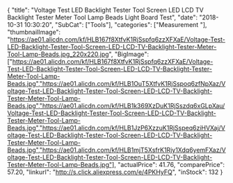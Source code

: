 {
	"title": "Voltage Test LED Backlight Tester Tool Screen LED LCD TV Backlight Tester Meter Tool Lamp Beads Light Board Test",
	"date": "2018-10-31 10:30:20",
	"SubCat": ["Tools"],
	"categories": ["Measurement "],
	"thumbnailImage": "https://ae01.alicdn.com/kf/HLB167f8XtfvK1RjSspfq6zzXFXaE/Voltage-Test-LED-Backlight-Tester-Tool-Screen-LED-LCD-TV-Backlight-Tester-Meter-Tool-Lamp-Beads.jpg_220x220.jpg",
	"BigImage": ["https://ae01.alicdn.com/kf/HLB167f8XtfvK1RjSspfq6zzXFXaE/Voltage-Test-LED-Backlight-Tester-Tool-Screen-LED-LCD-TV-Backlight-Tester-Meter-Tool-Lamp-Beads.jpg","https://ae01.alicdn.com/kf/HLB1OuT5XtfvK1RjSspoq6zfNpXaz/Voltage-Test-LED-Backlight-Tester-Tool-Screen-LED-LCD-TV-Backlight-Tester-Meter-Tool-Lamp-Beads.jpg","https://ae01.alicdn.com/kf/HLB1k369XzDuK1RjSszdq6xGLpXau/Voltage-Test-LED-Backlight-Tester-Tool-Screen-LED-LCD-TV-Backlight-Tester-Meter-Tool-Lamp-Beads.jpg","https://ae01.alicdn.com/kf/HLB1JzP6XzzuK1RjSspeq6ziHVXaj/Voltage-Test-LED-Backlight-Tester-Tool-Screen-LED-LCD-TV-Backlight-Tester-Meter-Tool-Lamp-Beads.jpg","https://ae01.alicdn.com/kf/HLB1mjT5XsfrK1Rjy1Xdq6yemFXaz/Voltage-Test-LED-Backlight-Tester-Tool-Screen-LED-LCD-TV-Backlight-Tester-Meter-Tool-Lamp-Beads.jpg"],
	"actualPrice": 41.76,
	"comparePrice": 57.20,
	"linkurl": "http://s.click.aliexpress.com/e/4PKHyFQ",
	"inStock": 132
}
